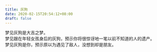```yaml
---
title: 灰狗
date: 2020-02-15T20:54:12+08:00
draft: false
---
```


梦见灰狗是大吉之梦。<br>
梦见跟在年轻女孩身后的灰狗，预示你将很惊讶地一笔以前不知道的人的遗产。<br>
梦见灰狗是你，预示原以为遇见了敌人，没想到却是朋友。<br>
